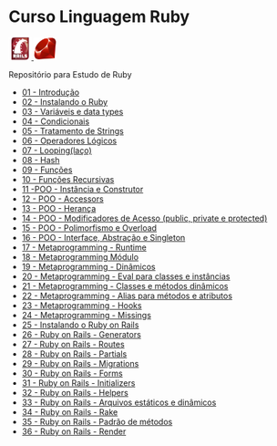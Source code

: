 # Curso Linguagem Ruby
<p align="left">
<a href="https://rubyonrails.org" target="_blank" rel="noreferrer"> <img src="https://raw.githubusercontent.com/devicons/devicon/master/icons/rails/rails-original-wordmark.svg" alt="rails" width="40" height="40"/> </a>
<a href="https://www.ruby-lang.org/en/" target="_blank" rel="noreferrer"> <img src="https://raw.githubusercontent.com/devicons/devicon/master/icons/ruby/ruby-original.svg" alt="ruby" width="40" height="40"/> </a>
</p>

<p>Repositório para Estudo de Ruby </p>



- [01 - Introdução](https://github.com/Lavosierdq/rubyBasico/issues/38)
- [02 - Instalando o Ruby](https://github.com/Lavosierdq/rubyBasico/issues/39)
- [03 - Variáveis e data types](https://github.com/Lavosierdq/rubyBasico/issues/40)
- [04 - Condicionais](https://github.com/Lavosierdq/rubyBasico/issues/41)
- [05 - Tratamento de Strings](https://github.com/Lavosierdq/rubyBasico/issues/42)
- [06 - Operadores Lógicos](https://github.com/Lavosierdq/rubyBasico/issues/43)
- [07 - Looping(laço)](https://github.com/Lavosierdq/rubyBasico/issues/44)
- [08 - Hash](https://github.com/Lavosierdq/rubyBasico/issues/45)
- [09 - Funções](https://github.com/Lavosierdq/rubyBasico/issues/46)
- [10 - Funções Recursivas](https://github.com/Lavosierdq/rubyBasico/issues/47)
- [11 -POO - Instância e Construtor](https://github.com/Lavosierdq/rubyBasico/issues/48)
- [12 - POO - Accessors](https://github.com/Lavosierdq/rubyBasico/issues/49)
- [13 - POO - Herança](https://github.com/Lavosierdq/rubyBasico/issues/50)
- [14 - POO - Modificadores de Acesso (public, private e protected)](https://github.com/Lavosierdq/rubyBasico/issues/51)
- [15 - POO - Polimorfismo e Overload](https://github.com/Lavosierdq/rubyBasico/issues/52)
- [16 - POO - Interface, Abstração e Singleton](https://github.com/Lavosierdq/rubyBasico/issues/53)
- [17 - Metaprogramming - Runtime](https://github.com/Lavosierdq/rubyBasico/issues/54)
- [18 - Metaprogramming Módulo](https://github.com/Lavosierdq/rubyBasico/issues/55)
- [19 - Metaprogramming - Dinâmicos](https://github.com/Lavosierdq/rubyBasico/issues/56)
- [20 - Metaprogramming - Eval para classes e instâncias](https://github.com/Lavosierdq/rubyBasico/issues/57)
- [21 - Metaprogramming - Classes e métodos dinâmicos](https://github.com/Lavosierdq/rubyBasico/issues/58)
- [22 - Metaprogramming - Alias para métodos e atributos](https://github.com/Lavosierdq/rubyBasico/issues/59)
- [23 - Metaprogramming - Hooks](https://github.com/Lavosierdq/rubyBasico/issues/60)
- [24 - Metaprogramming - Missings](https://github.com/Lavosierdq/rubyBasico/issues/61)
- [25 - Instalando o Ruby on Rails](https://github.com/Lavosierdq/rubyBasico/issues/62)
- [26 - Ruby on Rails - Generators](https://github.com/Lavosierdq/rubyBasico/issues/63)
- [27 - Ruby on Rails - Routes](https://github.com/Lavosierdq/rubyBasico/issues/64)
- [28 - Ruby on Rails - Partials](https://github.com/Lavosierdq/rubyBasico/issues/65)
- [29 - Ruby on Rails - Migrations](https://github.com/Lavosierdq/rubyBasico/issues/66)
- [30 - Ruby on Rails - Forms](https://github.com/Lavosierdq/rubyBasico/issues/67)
- [31 - Ruby on Rails - Initializers](https://github.com/Lavosierdq/rubyBasico/issues/68)
- [32 - Ruby on Rails - Helpers](https://github.com/Lavosierdq/rubyBasico/issues/69)
- [33 - Ruby on Rails - Arquivos estáticos e dinâmicos](https://github.com/Lavosierdq/rubyBasico/issues/70)
- [34 - Ruby on Rails - Rake](https://github.com/Lavosierdq/rubyBasico/issues/71)
- [35 - Ruby on Rails - Padrão de métodos](https://github.com/Lavosierdq/rubyBasico/issues/72)
- [36 - Ruby on Rails - Render](https://github.com/Lavosierdq/rubyBasico/issues/73)
